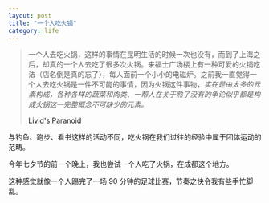 ```yaml
---
layout: post
title: "一个人吃火锅"
category: life
---
```


> 一个人去吃火锅，这样的事情在昆明生活的时候一次也没有，而到了上海之后，却真的一个人去吃了很多次火锅。来福士广场楼上有一种可爱的火锅吃法（店名倒是真的忘了），每人面前一个小小的电磁炉。之前我一直觉得一个人去吃火锅是一件不可能的事情，因为火锅这件事物，*实在是由太多的元素构成，各种各样的蔬菜和肉类、一帮人在关于熟了没有的争论似乎都是构成火锅这一完整概念不可缺少的元素。*
>
>
>  [Livid's Paranoid](http://www.livid.cn/doc_view.php?doc_id=4980)


与钓鱼、跑步、看书这样的活动不同，吃火锅在我们过往的经验中属于团体运动的范畴。


今年七夕节的前一个晚上，我也尝试一个人吃了火锅，在成都这个地方。


这种感觉就像一个人踢完了一场 90 分钟的足球比赛，节奏之快令我有些手忙脚乱。
